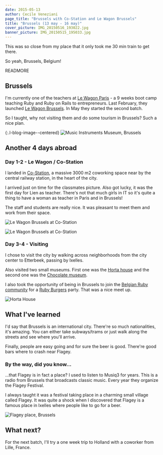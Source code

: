 ```yaml
---
date: 2015-05-13
author: Cecile Veneziani
page_title: "Brussels with Co-Station and Le Wagon Brussels"
title: "Brussels (13 may - 16 may)"
cover_picture: IMG_20150516_193022.jpg
banner_picture: IMG_20150515_195033.jpg
---
```


This was so close from my place that it only took me 30 min train to get there.

So yeah, Brussels, Belgium!

READMORE

## Brussels

I'm currently one of the teachers at [Le Wagon Paris](http://lewagon.org/) - a 9 weeks boot camp teaching Ruby and Ruby on Rails to entrepreneurs. Last February, they launched [Le Wagon Brussels](http://lewagon.org/brussels). In May they started the second batch.

So I taught, why not visiting them and do some tourism in Brussels? Such a nice plan.

{:.l-blog-image--centered}
![Music Instruments Museum, Brussels](/assets/images/blog/articles/2015-05-13-brussels/IMG_20150516_182825.jpg)

## Another 4 days abroad

### Day 1-2 - Le Wagon / Co-Station

I landed in [Co-Station](http://www.co-station.com/), a massive 3000 m2 coworking space near by the central railway station, in the heart of the city.

I arrived just on time for the classmates picture. Also got lucky, it was the first day for Lien as teacher. There's not that much girls in IT so it's quite a thing to have a woman as teacher in Paris and in Brussels!

The staff and students are really nice. It was pleasant to meet them and work from their space.

![Le Wagon Brussels at Co-Station](/assets/images/blog/articles/2015-05-13-brussels/IMG_20150513_103030.jpg)

![Le Wagon Brussels at Co-Station](/assets/images/blog/articles/2015-05-13-brussels/IMG_20150514_170617.jpg)

### Day 3-4 - Visiting

I chose to visit the city by walking across neighborhoods from the city center to Etterbeek, passing by Ixelles.

Also visited two small museums. First one was the [Horta house](http://www.hortamuseum.be/) and the second one was the [Chocolate museum](http://choco-story-brussels.be/).

I also took the opportunity of being in Brussels to join the [Belgian Ruby community](http://brug.be/) for a [Ruby Burgers](http://rubyburgers.co/) party. That was a nice meet up.

![Horta House](/assets/images/blog/articles/2015-05-13-brussels/IMG_20150516_144952.jpg)

## What I've learned

I'd say that Brussels is an international city. There're so much nationalities, it's amazing. You can either take subways/trams or just walk along the streets and see where you'll arrive.

Finally, people are easy going and for sure the beer is good. There're good bars where to crash near Flagey.

### By the way, did you know...

...that Flagey is in fact a place? I used to listen to Musiq3 for years. This is a radio from Brussels that broadcasts classic music. Every year they organize the Flagey Festival.

I always taught it was a festival taking place in a charming small village called Flagey. It was quite a shock when I discovered that Flagey is a famous place in Ixelles where people like to go for a beer.

![Flagey place, Brussels](/assets/images/blog/articles/2015-05-13-brussels/IMG_20150516_191019.jpg)

## What next?

For the next batch, I'll try a one week trip to Holland with a coworker from Lille, France.
